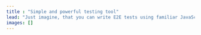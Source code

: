 ```yaml
---
title : "Simple and powerful testing tool"
lead: "Just imagine, that you can write E2E tests using familiar JavaScript syntax and run them without any external dependencies, like node.js, jest, Axios, etc. Sounds like something impossible? 😉"
images: []
---
```

